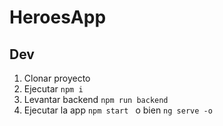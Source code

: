 
# HeroesApp

## Dev
1. Clonar proyecto 
2. Ejecutar ```npm i```
3. Levantar backend ````npm run backend```` 
4. Ejecutar la app  ````npm start ```` o bien ```ng serve -o```
